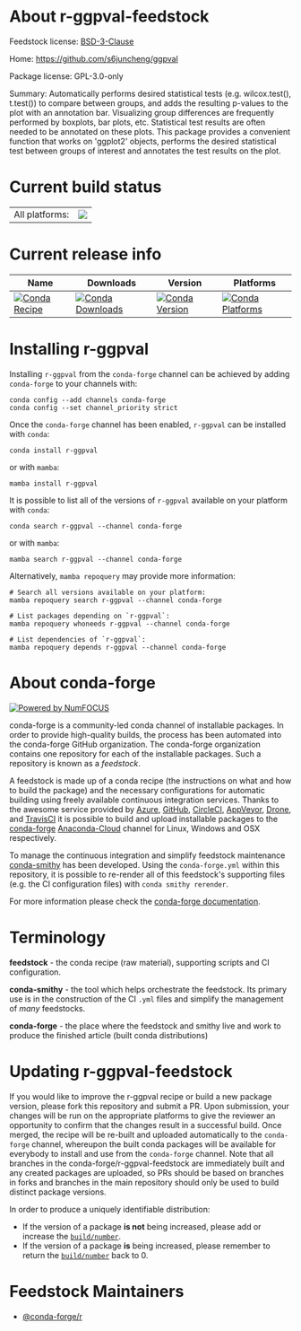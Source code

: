 About r-ggpval-feedstock
========================

Feedstock license: [BSD-3-Clause](https://github.com/conda-forge/r-ggpval-feedstock/blob/main/LICENSE.txt)

Home: https://github.com/s6juncheng/ggpval

Package license: GPL-3.0-only

Summary: Automatically performs desired statistical tests (e.g. wilcox.test(), t.test()) to compare between groups, and adds the resulting p-values to the plot with an annotation bar. Visualizing group differences are frequently performed by boxplots, bar plots, etc. Statistical test results are often needed to be annotated on these plots. This package provides a convenient function that works on 'ggplot2' objects, performs the desired statistical test between groups of interest and annotates the test results on the plot.

Current build status
====================


<table><tr><td>All platforms:</td>
    <td>
      <a href="https://dev.azure.com/conda-forge/feedstock-builds/_build/latest?definitionId=14709&branchName=main">
        <img src="https://dev.azure.com/conda-forge/feedstock-builds/_apis/build/status/r-ggpval-feedstock?branchName=main">
      </a>
    </td>
  </tr>
</table>

Current release info
====================

| Name | Downloads | Version | Platforms |
| --- | --- | --- | --- |
| [![Conda Recipe](https://img.shields.io/badge/recipe-r--ggpval-green.svg)](https://anaconda.org/conda-forge/r-ggpval) | [![Conda Downloads](https://img.shields.io/conda/dn/conda-forge/r-ggpval.svg)](https://anaconda.org/conda-forge/r-ggpval) | [![Conda Version](https://img.shields.io/conda/vn/conda-forge/r-ggpval.svg)](https://anaconda.org/conda-forge/r-ggpval) | [![Conda Platforms](https://img.shields.io/conda/pn/conda-forge/r-ggpval.svg)](https://anaconda.org/conda-forge/r-ggpval) |

Installing r-ggpval
===================

Installing `r-ggpval` from the `conda-forge` channel can be achieved by adding `conda-forge` to your channels with:

```
conda config --add channels conda-forge
conda config --set channel_priority strict
```

Once the `conda-forge` channel has been enabled, `r-ggpval` can be installed with `conda`:

```
conda install r-ggpval
```

or with `mamba`:

```
mamba install r-ggpval
```

It is possible to list all of the versions of `r-ggpval` available on your platform with `conda`:

```
conda search r-ggpval --channel conda-forge
```

or with `mamba`:

```
mamba search r-ggpval --channel conda-forge
```

Alternatively, `mamba repoquery` may provide more information:

```
# Search all versions available on your platform:
mamba repoquery search r-ggpval --channel conda-forge

# List packages depending on `r-ggpval`:
mamba repoquery whoneeds r-ggpval --channel conda-forge

# List dependencies of `r-ggpval`:
mamba repoquery depends r-ggpval --channel conda-forge
```


About conda-forge
=================

[![Powered by
NumFOCUS](https://img.shields.io/badge/powered%20by-NumFOCUS-orange.svg?style=flat&colorA=E1523D&colorB=007D8A)](https://numfocus.org)

conda-forge is a community-led conda channel of installable packages.
In order to provide high-quality builds, the process has been automated into the
conda-forge GitHub organization. The conda-forge organization contains one repository
for each of the installable packages. Such a repository is known as a *feedstock*.

A feedstock is made up of a conda recipe (the instructions on what and how to build
the package) and the necessary configurations for automatic building using freely
available continuous integration services. Thanks to the awesome service provided by
[Azure](https://azure.microsoft.com/en-us/services/devops/), [GitHub](https://github.com/),
[CircleCI](https://circleci.com/), [AppVeyor](https://www.appveyor.com/),
[Drone](https://cloud.drone.io/welcome), and [TravisCI](https://travis-ci.com/)
it is possible to build and upload installable packages to the
[conda-forge](https://anaconda.org/conda-forge) [Anaconda-Cloud](https://anaconda.org/)
channel for Linux, Windows and OSX respectively.

To manage the continuous integration and simplify feedstock maintenance
[conda-smithy](https://github.com/conda-forge/conda-smithy) has been developed.
Using the ``conda-forge.yml`` within this repository, it is possible to re-render all of
this feedstock's supporting files (e.g. the CI configuration files) with ``conda smithy rerender``.

For more information please check the [conda-forge documentation](https://conda-forge.org/docs/).

Terminology
===========

**feedstock** - the conda recipe (raw material), supporting scripts and CI configuration.

**conda-smithy** - the tool which helps orchestrate the feedstock.
                   Its primary use is in the construction of the CI ``.yml`` files
                   and simplify the management of *many* feedstocks.

**conda-forge** - the place where the feedstock and smithy live and work to
                  produce the finished article (built conda distributions)


Updating r-ggpval-feedstock
===========================

If you would like to improve the r-ggpval recipe or build a new
package version, please fork this repository and submit a PR. Upon submission,
your changes will be run on the appropriate platforms to give the reviewer an
opportunity to confirm that the changes result in a successful build. Once
merged, the recipe will be re-built and uploaded automatically to the
`conda-forge` channel, whereupon the built conda packages will be available for
everybody to install and use from the `conda-forge` channel.
Note that all branches in the conda-forge/r-ggpval-feedstock are
immediately built and any created packages are uploaded, so PRs should be based
on branches in forks and branches in the main repository should only be used to
build distinct package versions.

In order to produce a uniquely identifiable distribution:
 * If the version of a package **is not** being increased, please add or increase
   the [``build/number``](https://docs.conda.io/projects/conda-build/en/latest/resources/define-metadata.html#build-number-and-string).
 * If the version of a package **is** being increased, please remember to return
   the [``build/number``](https://docs.conda.io/projects/conda-build/en/latest/resources/define-metadata.html#build-number-and-string)
   back to 0.

Feedstock Maintainers
=====================

* [@conda-forge/r](https://github.com/conda-forge/r/)

